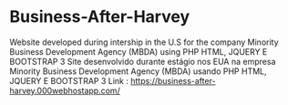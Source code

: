 # Business-After-Harvey
Website developed during intership in the U.S for the company Minority Business Development Agency (MBDA) using PHP HTML, JQUERY E BOOTSTRAP 3
Site desenvolvido durante estágio nos EUA na empresa Minority Business Development Agency (MBDA) usando PHP HTML, JQUERY E BOOTSTRAP 3
Link : https://business-after-harvey.000webhostapp.com/
